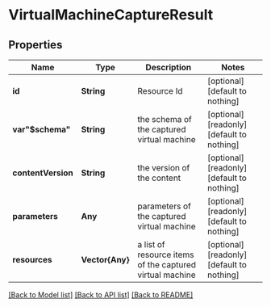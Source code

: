 # VirtualMachineCaptureResult


## Properties
Name | Type | Description | Notes
------------ | ------------- | ------------- | -------------
**id** | **String** | Resource Id | [optional] [default to nothing]
**var&quot;$schema&quot;** | **String** | the schema of the captured virtual machine | [optional] [readonly] [default to nothing]
**contentVersion** | **String** | the version of the content | [optional] [readonly] [default to nothing]
**parameters** | **Any** | parameters of the captured virtual machine | [optional] [readonly] [default to nothing]
**resources** | **Vector{Any}** | a list of resource items of the captured virtual machine | [optional] [readonly] [default to nothing]


[[Back to Model list]](../README.md#models) [[Back to API list]](../README.md#api-endpoints) [[Back to README]](../README.md)


